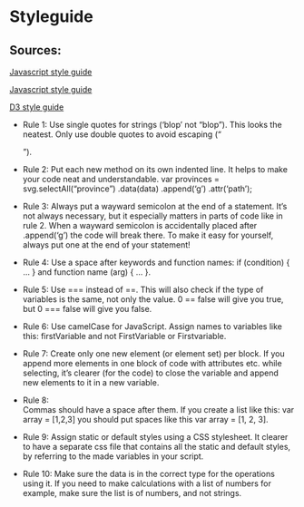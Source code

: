 # Styleguide

## Sources:

[Javascript style guide](https://standardjs.com/rules.html)

[Javascript style guide](https://github.com/standard/standard)

[D3 style guide](https://northlandia.wordpress.com/2014/10/23/ten-best-practices-for-coding-with-d3/)

- Rule 1:
Use single quotes for strings (‘blop’ not “blop”). This looks the neatest. Only use double quotes to avoid escaping (“<div class=’box’>”).

- Rule 2:
Put each new method on its own indented line. It helps to make your code neat and understandable.
var provinces = svg.selectAll(“province”)
                   .data(data)
                   .append(‘g’)
                   .attr(‘path’);

- Rule 3:
Always put a wayward semicolon at the end of a statement. It’s not always necessary, but it especially matters in parts of code like in rule 2. When a wayward semicolon is accidentally placed after .append(‘g’) the code will break there. To make it easy for yourself, always put one at the end of your statement!

- Rule 4:
Use a space after keywords and function names: if (condition) { … } and
function name (arg) { … }.

- Rule 5:
Use === instead of ==. This will also check if the type of variables is the same, not only the value. 0 == false will give you true, but 0 === false will give you false.

- Rule 6:
Use camelCase for JavaScript. Assign names to variables like this: firstVariable and not FirstVariable or Firstvariable.

- Rule 7:
Create only one new element (or element set) per block. If you append more elements in one block of code with attributes etc. while selecting, it’s clearer (for the code) to close the variable and append new elements to it in a new variable.

- Rule 8:  
Commas should have a space after them. If you create a list like this: var array = [1,2,3] you should put spaces like this var array = [1, 2, 3].

- Rule 9:
Assign static or default styles using a CSS stylesheet. It clearer to have a separate css file that contains all the static and default styles, by referring to the made variables in your script.

- Rule 10:
Make sure the data is in the correct type for the operations using it. If you need to make calculations with a list of numbers for example, make sure the list is of numbers, and not strings.
